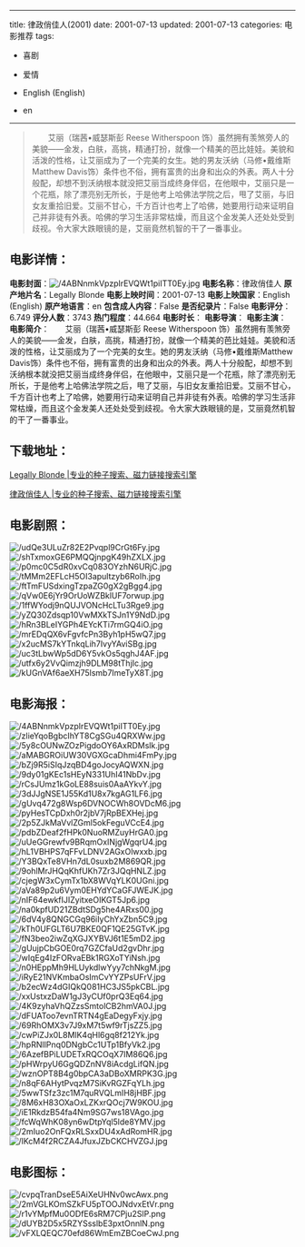 
---
title: 律政俏佳人(2001)
date: 2001-07-13
updated: 2001-07-13
categories: 电影推荐
tags:
- 喜剧
- 爱情

- English (English)
- en
---


> 　　艾丽（瑞茜•威瑟斯彭 Reese Witherspoon 饰）虽然拥有羡煞旁人的美貌——金发，白肤，高挑，精通打扮，就像一个精美的芭比娃娃。美貌和活泼的性格，让艾丽成为了一个完美的女生。她的男友沃纳（马修•戴维斯Matthew Davis饰）条件也不俗，拥有富贵的出身和出众的外表。两人十分般配，却想不到沃纳根本就没把艾丽当成终身伴侣，在他眼中，艾丽只是一个花瓶，除了漂亮别无所长，于是他考上哈佛法学院之后，甩了艾丽，与旧女友重拾旧爱。艾丽不甘心，千方百计也考上了哈佛，她要用行动来证明自己并非徒有外表。哈佛的学习生活非常枯燥，而且这个金发美人还处处受到歧视。令大家大跌眼镜的是，艾丽竟然机智的干了一番事业。

## **电影详情**：

**电影封面**：<img src="https://image.tmdb.org/t/p/w200/4ABNnmkVpzplrEVQWt1piITT0Ey.jpg" alt="/4ABNnmkVpzplrEVQWt1piITT0Ey.jpg" title="/4ABNnmkVpzplrEVQWt1piITT0Ey.jpg">
**电影名称**：律政俏佳人
**原产地片名**：Legally Blonde
**电影上映时间**：2001-07-13
**电影上映国家**：English (English)
**原产地语言**：en
**包含成人内容**：False
**是否纪录片**：False
**电影评分**：6.749
**评分人数**：3743
**热门程度**：44.664
**电影时长**：
**电影导演**：
**电影主演**：
**电影简介**：　　艾丽（瑞茜•威瑟斯彭 Reese Witherspoon 饰）虽然拥有羡煞旁人的美貌——金发，白肤，高挑，精通打扮，就像一个精美的芭比娃娃。美貌和活泼的性格，让艾丽成为了一个完美的女生。她的男友沃纳（马修•戴维斯Matthew Davis饰）条件也不俗，拥有富贵的出身和出众的外表。两人十分般配，却想不到沃纳根本就没把艾丽当成终身伴侣，在他眼中，艾丽只是一个花瓶，除了漂亮别无所长，于是他考上哈佛法学院之后，甩了艾丽，与旧女友重拾旧爱。艾丽不甘心，千方百计也考上了哈佛，她要用行动来证明自己并非徒有外表。哈佛的学习生活非常枯燥，而且这个金发美人还处处受到歧视。令大家大跌眼镜的是，艾丽竟然机智的干了一番事业。

## **下载地址**：
[Legally Blonde |专业的种子搜索、磁力链接搜索引擎](https://movie.amd794.com:2083/?search=Legally%20Blonde&ordering=&mode=match_phrase&page_size=10&page=1)

[律政俏佳人 |专业的种子搜索、磁力链接搜索引擎](https://movie.amd794.com:2083/?search=%E5%BE%8B%E6%94%BF%E4%BF%8F%E4%BD%B3%E4%BA%BA&ordering=&mode=match_phrase&page_size=10&page=1)
 

## **电影剧照**：
<img src="https://image.tmdb.org/t/p/original/udQe3ULuZr82E2Pvqpl9CrGt6Fy.jpg" alt="/udQe3ULuZr82E2Pvqpl9CrGt6Fy.jpg" title="/udQe3ULuZr82E2Pvqpl9CrGt6Fy.jpg"><img src="https://image.tmdb.org/t/p/original/shTxmoxGE6PMQQjnpgK49hZXLX.jpg" alt="/shTxmoxGE6PMQQjnpgK49hZXLX.jpg" title="/shTxmoxGE6PMQQjnpgK49hZXLX.jpg"><img src="https://image.tmdb.org/t/p/original/p0mc0C5dR0xvCq083OYzhN6URjC.jpg" alt="/p0mc0C5dR0xvCq083OYzhN6URjC.jpg" title="/p0mc0C5dR0xvCq083OYzhN6URjC.jpg"><img src="https://image.tmdb.org/t/p/original/tMMm2EFLcH5OI3apultzyb6RoIh.jpg" alt="/tMMm2EFLcH5OI3apultzyb6RoIh.jpg" title="/tMMm2EFLcH5OI3apultzyb6RoIh.jpg"><img src="https://image.tmdb.org/t/p/original/ftTmFUSdxingTzpaZG0gX2gBgg4.jpg" alt="/ftTmFUSdxingTzpaZG0gX2gBgg4.jpg" title="/ftTmFUSdxingTzpaZG0gX2gBgg4.jpg"><img src="https://image.tmdb.org/t/p/original/qVw0E6jYr9OrUoWZBklUF7orwup.jpg" alt="/qVw0E6jYr9OrUoWZBklUF7orwup.jpg" title="/qVw0E6jYr9OrUoWZBklUF7orwup.jpg"><img src="https://image.tmdb.org/t/p/original/1ffWYodj9nQUJVONcHcLTu3Rge9.jpg" alt="/1ffWYodj9nQUJVONcHcLTu3Rge9.jpg" title="/1ffWYodj9nQUJVONcHcLTu3Rge9.jpg"><img src="https://image.tmdb.org/t/p/original/yZQ30Zdsqp10VwMXkTSJn1Y9NdD.jpg" alt="/yZQ30Zdsqp10VwMXkTSJn1Y9NdD.jpg" title="/yZQ30Zdsqp10VwMXkTSJn1Y9NdD.jpg"><img src="https://image.tmdb.org/t/p/original/hRn3BLeIYGPh4EYcKTi7rmGQ4iO.jpg" alt="/hRn3BLeIYGPh4EYcKTi7rmGQ4iO.jpg" title="/hRn3BLeIYGPh4EYcKTi7rmGQ4iO.jpg"><img src="https://image.tmdb.org/t/p/original/mrEDqQX6vFgvfcPn3Byh1pH5wQ7.jpg" alt="/mrEDqQX6vFgvfcPn3Byh1pH5wQ7.jpg" title="/mrEDqQX6vFgvfcPn3Byh1pH5wQ7.jpg"><img src="https://image.tmdb.org/t/p/original/x2ucMS7kYTnkqLih7IvyYAviSBg.jpg" alt="/x2ucMS7kYTnkqLih7IvyYAviSBg.jpg" title="/x2ucMS7kYTnkqLih7IvyYAviSBg.jpg"><img src="https://image.tmdb.org/t/p/original/uc3tLbwWp5dD6Y5vkOs5qghJ4AF.jpg" alt="/uc3tLbwWp5dD6Y5vkOs5qghJ4AF.jpg" title="/uc3tLbwWp5dD6Y5vkOs5qghJ4AF.jpg"><img src="https://image.tmdb.org/t/p/original/utfx6y2VvQimzjh9DLM98tThjIc.jpg" alt="/utfx6y2VvQimzjh9DLM98tThjIc.jpg" title="/utfx6y2VvQimzjh9DLM98tThjIc.jpg"><img src="https://image.tmdb.org/t/p/original/kUGnVAf6aeXH75lsmb7ImeTyX8T.jpg" alt="/kUGnVAf6aeXH75lsmb7ImeTyX8T.jpg" title="/kUGnVAf6aeXH75lsmb7ImeTyX8T.jpg">

## **电影海报**：
<img src="https://image.tmdb.org/t/p/original/4ABNnmkVpzplrEVQWt1piITT0Ey.jpg" alt="/4ABNnmkVpzplrEVQWt1piITT0Ey.jpg" title="/4ABNnmkVpzplrEVQWt1piITT0Ey.jpg"><img src="https://image.tmdb.org/t/p/original/zlieYqoBgbcIhYT8CgSGu4QRXWw.jpg" alt="/zlieYqoBgbcIhYT8CgSGu4QRXWw.jpg" title="/zlieYqoBgbcIhYT8CgSGu4QRXWw.jpg"><img src="https://image.tmdb.org/t/p/original/5y8cOUNwZOzPigdoOY6AxRDMslk.jpg" alt="/5y8cOUNwZOzPigdoOY6AxRDMslk.jpg" title="/5y8cOUNwZOzPigdoOY6AxRDMslk.jpg"><img src="https://image.tmdb.org/t/p/original/aMABGROiUW30VGXGcaDhmi4FmPy.jpg" alt="/aMABGROiUW30VGXGcaDhmi4FmPy.jpg" title="/aMABGROiUW30VGXGcaDhmi4FmPy.jpg"><img src="https://image.tmdb.org/t/p/original/bZj9R5iSIqJzqBD4goJocyAQWXN.jpg" alt="/bZj9R5iSIqJzqBD4goJocyAQWXN.jpg" title="/bZj9R5iSIqJzqBD4goJocyAQWXN.jpg"><img src="https://image.tmdb.org/t/p/original/9dy01gKEc1sHEyN331UhI41NbDv.jpg" alt="/9dy01gKEc1sHEyN331UhI41NbDv.jpg" title="/9dy01gKEc1sHEyN331UhI41NbDv.jpg"><img src="https://image.tmdb.org/t/p/original/rCsJUmz1kGoLE88suis0AaAYkvY.jpg" alt="/rCsJUmz1kGoLE88suis0AaAYkvY.jpg" title="/rCsJUmz1kGoLE88suis0AaAYkvY.jpg"><img src="https://image.tmdb.org/t/p/original/3dJJgNSE1J55Kd1U8x7kgAG1LF6.jpg" alt="/3dJJgNSE1J55Kd1U8x7kgAG1LF6.jpg" title="/3dJJgNSE1J55Kd1U8x7kgAG1LF6.jpg"><img src="https://image.tmdb.org/t/p/original/gUvq472g8Wsp6DVNOCWh8OVDcM6.jpg" alt="/gUvq472g8Wsp6DVNOCWh8OVDcM6.jpg" title="/gUvq472g8Wsp6DVNOCWh8OVDcM6.jpg"><img src="https://image.tmdb.org/t/p/original/pyHesTCpDxh0r2jbV7jRpBEXHej.jpg" alt="/pyHesTCpDxh0r2jbV7jRpBEXHej.jpg" title="/pyHesTCpDxh0r2jbV7jRpBEXHej.jpg"><img src="https://image.tmdb.org/t/p/original/2p5ZJkMaVvlZGml5okFeguVCcE4.jpg" alt="/2p5ZJkMaVvlZGml5okFeguVCcE4.jpg" title="/2p5ZJkMaVvlZGml5okFeguVCcE4.jpg"><img src="https://image.tmdb.org/t/p/original/pdbZDeaf2fHPk0NuoRMZuyHrGA0.jpg" alt="/pdbZDeaf2fHPk0NuoRMZuyHrGA0.jpg" title="/pdbZDeaf2fHPk0NuoRMZuyHrGA0.jpg"><img src="https://image.tmdb.org/t/p/original/uUeGGrewfv9BRqmOxINjgWgqrU4.jpg" alt="/uUeGGrewfv9BRqmOxINjgWgqrU4.jpg" title="/uUeGGrewfv9BRqmOxINjgWgqrU4.jpg"><img src="https://image.tmdb.org/t/p/original/hL1VBHPS7qFFvLDNV2AGxOlwxxb.jpg" alt="/hL1VBHPS7qFFvLDNV2AGxOlwxxb.jpg" title="/hL1VBHPS7qFFvLDNV2AGxOlwxxb.jpg"><img src="https://image.tmdb.org/t/p/original/Y3BQxTe8VHn7dL0suxb2M869QR.jpg" alt="/Y3BQxTe8VHn7dL0suxb2M869QR.jpg" title="/Y3BQxTe8VHn7dL0suxb2M869QR.jpg"><img src="https://image.tmdb.org/t/p/original/9ohlMrJHQqKhfUKh7Zr3JQqHNLZ.jpg" alt="/9ohlMrJHQqKhfUKh7Zr3JQqHNLZ.jpg" title="/9ohlMrJHQqKhfUKh7Zr3JQqHNLZ.jpg"><img src="https://image.tmdb.org/t/p/original/cjegW3xCymTx1bX8WVqYLK0UGni.jpg" alt="/cjegW3xCymTx1bX8WVqYLK0UGni.jpg" title="/cjegW3xCymTx1bX8WVqYLK0UGni.jpg"><img src="https://image.tmdb.org/t/p/original/aVa89p2u6Vym0EHYdYCaGFJWEJK.jpg" alt="/aVa89p2u6Vym0EHYdYCaGFJWEJK.jpg" title="/aVa89p2u6Vym0EHYdYCaGFJWEJK.jpg"><img src="https://image.tmdb.org/t/p/original/nIF64ewkfIJIZyitxeOIKGT5Jp6.jpg" alt="/nIF64ewkfIJIZyitxeOIKGT5Jp6.jpg" title="/nIF64ewkfIJIZyitxeOIKGT5Jp6.jpg"><img src="https://image.tmdb.org/t/p/original/na0kpfUD21ZBdtSDg5he4ARxs00.jpg" alt="/na0kpfUD21ZBdtSDg5he4ARxs00.jpg" title="/na0kpfUD21ZBdtSDg5he4ARxs00.jpg"><img src="https://image.tmdb.org/t/p/original/6dV4y8QNGCGq96iIyChYxZbn5C9.jpg" alt="/6dV4y8QNGCGq96iIyChYxZbn5C9.jpg" title="/6dV4y8QNGCGq96iIyChYxZbn5C9.jpg"><img src="https://image.tmdb.org/t/p/original/kTh0UFGLT6U7BKE0QF1QE25GTvK.jpg" alt="/kTh0UFGLT6U7BKE0QF1QE25GTvK.jpg" title="/kTh0UFGLT6U7BKE0QF1QE25GTvK.jpg"><img src="https://image.tmdb.org/t/p/original/fN3beo2iwZqXGJXYBVJ6t1E5mD2.jpg" alt="/fN3beo2iwZqXGJXYBVJ6t1E5mD2.jpg" title="/fN3beo2iwZqXGJXYBVJ6t1E5mD2.jpg"><img src="https://image.tmdb.org/t/p/original/gUujpCbGOE0rq7GZCfaUd2gvDhr.jpg" alt="/gUujpCbGOE0rq7GZCfaUd2gvDhr.jpg" title="/gUujpCbGOE0rq7GZCfaUd2gvDhr.jpg"><img src="https://image.tmdb.org/t/p/original/wIqEg4IzFORvaEBk1RGXoTYiNsh.jpg" alt="/wIqEg4IzFORvaEBk1RGXoTYiNsh.jpg" title="/wIqEg4IzFORvaEBk1RGXoTYiNsh.jpg"><img src="https://image.tmdb.org/t/p/original/n0HEppMh9HLUykdlwYyy7chNkgM.jpg" alt="/n0HEppMh9HLUykdlwYyy7chNkgM.jpg" title="/n0HEppMh9HLUykdlwYyy7chNkgM.jpg"><img src="https://image.tmdb.org/t/p/original/iRyE21NVKmbaOsImCvYYZPsUFrV.jpg" alt="/iRyE21NVKmbaOsImCvYYZPsUFrV.jpg" title="/iRyE21NVKmbaOsImCvYYZPsUFrV.jpg"><img src="https://image.tmdb.org/t/p/original/b2ecWz4dGIQkQ081HC3JS5pkCBL.jpg" alt="/b2ecWz4dGIQkQ081HC3JS5pkCBL.jpg" title="/b2ecWz4dGIQkQ081HC3JS5pkCBL.jpg"><img src="https://image.tmdb.org/t/p/original/xxUstxzDaW1gJ3yCUf0prQ3Eq64.jpg" alt="/xxUstxzDaW1gJ3yCUf0prQ3Eq64.jpg" title="/xxUstxzDaW1gJ3yCUf0prQ3Eq64.jpg"><img src="https://image.tmdb.org/t/p/original/4K9zyhaVhQZzsSmtolCB2hmVA0J.jpg" alt="/4K9zyhaVhQZzsSmtolCB2hmVA0J.jpg" title="/4K9zyhaVhQZzsSmtolCB2hmVA0J.jpg"><img src="https://image.tmdb.org/t/p/original/dFUAToo7evnTRTN4gEaDegyFxjy.jpg" alt="/dFUAToo7evnTRTN4gEaDegyFxjy.jpg" title="/dFUAToo7evnTRTN4gEaDegyFxjy.jpg"><img src="https://image.tmdb.org/t/p/original/69RhOMX3v7J9xM7t5wf9rTjsZZ5.jpg" alt="/69RhOMX3v7J9xM7t5wf9rTjsZZ5.jpg" title="/69RhOMX3v7J9xM7t5wf9rTjsZZ5.jpg"><img src="https://image.tmdb.org/t/p/original/cwPiZJx0L8MlK4qHl6gq8f212Yk.jpg" alt="/cwPiZJx0L8MlK4qHl6gq8f212Yk.jpg" title="/cwPiZJx0L8MlK4qHl6gq8f212Yk.jpg"><img src="https://image.tmdb.org/t/p/original/hpRNlIPnq0DNgbCc1UTp1BfyVk2.jpg" alt="/hpRNlIPnq0DNgbCc1UTp1BfyVk2.jpg" title="/hpRNlIPnq0DNgbCc1UTp1BfyVk2.jpg"><img src="https://image.tmdb.org/t/p/original/6AzefBPiLUDETxRQCOqX7IM86Q6.jpg" alt="/6AzefBPiLUDETxRQCOqX7IM86Q6.jpg" title="/6AzefBPiLUDETxRQCOqX7IM86Q6.jpg"><img src="https://image.tmdb.org/t/p/original/pHWrpyU6GgQDZnNV8iAcdgLifQN.jpg" alt="/pHWrpyU6GgQDZnNV8iAcdgLifQN.jpg" title="/pHWrpyU6GgQDZnNV8iAcdgLifQN.jpg"><img src="https://image.tmdb.org/t/p/original/wznOPT8B4g0bpCA3aDBoXMRPK3G.jpg" alt="/wznOPT8B4g0bpCA3aDBoXMRPK3G.jpg" title="/wznOPT8B4g0bpCA3aDBoXMRPK3G.jpg"><img src="https://image.tmdb.org/t/p/original/n8qF6AHytPvqzM7SiKvRGZFqYLh.jpg" alt="/n8qF6AHytPvqzM7SiKvRGZFqYLh.jpg" title="/n8qF6AHytPvqzM7SiKvRGZFqYLh.jpg"><img src="https://image.tmdb.org/t/p/original/5wwTSfz3zc1M7quRVQLmIH8jHBF.jpg" alt="/5wwTSfz3zc1M7quRVQLmIH8jHBF.jpg" title="/5wwTSfz3zc1M7quRVQLmIH8jHBF.jpg"><img src="https://image.tmdb.org/t/p/original/8M6xH83OXaOxLZKxrQOcj7W9KOU.jpg" alt="/8M6xH83OXaOxLZKxrQOcj7W9KOU.jpg" title="/8M6xH83OXaOxLZKxrQOcj7W9KOU.jpg"><img src="https://image.tmdb.org/t/p/original/iE1RkdzB54fa4Nm9SG7ws18VAgo.jpg" alt="/iE1RkdzB54fa4Nm9SG7ws18VAgo.jpg" title="/iE1RkdzB54fa4Nm9SG7ws18VAgo.jpg"><img src="https://image.tmdb.org/t/p/original/fcWqWhK08yn6wDtpYql5lde8YMV.jpg" alt="/fcWqWhK08yn6wDtpYql5lde8YMV.jpg" title="/fcWqWhK08yn6wDtpYql5lde8YMV.jpg"><img src="https://image.tmdb.org/t/p/original/2mIuo2OnFQxRLSxxDU4xAdRomHR.jpg" alt="/2mIuo2OnFQxRLSxxDU4xAdRomHR.jpg" title="/2mIuo2OnFQxRLSxxDU4xAdRomHR.jpg"><img src="https://image.tmdb.org/t/p/original/lKcM4f2RCZA4JfuxJZbCKCHVZGJ.jpg" alt="/lKcM4f2RCZA4JfuxJZbCKCHVZGJ.jpg" title="/lKcM4f2RCZA4JfuxJZbCKCHVZGJ.jpg">

## **电影图标**：
<img src="https://image.tmdb.org/t/p/original/cvpqTranDseE5AiXeUHNv0wcAwx.png" alt="/cvpqTranDseE5AiXeUHNv0wcAwx.png" title="/cvpqTranDseE5AiXeUHNv0wcAwx.png"><img src="https://image.tmdb.org/t/p/original/2mVGLKOmSZkFU5pTOOJNdvxEtVr.png" alt="/2mVGLKOmSZkFU5pTOOJNdvxEtVr.png" title="/2mVGLKOmSZkFU5pTOOJNdvxEtVr.png"><img src="https://image.tmdb.org/t/p/original/r1vYMpfMu0ODfE6sRM7CPju2SlP.png" alt="/r1vYMpfMu0ODfE6sRM7CPju2SlP.png" title="/r1vYMpfMu0ODfE6sRM7CPju2SlP.png"><img src="https://image.tmdb.org/t/p/original/dUYB2D5x5RZYSsslbE3pxtOnnlN.png" alt="/dUYB2D5x5RZYSsslbE3pxtOnnlN.png" title="/dUYB2D5x5RZYSsslbE3pxtOnnlN.png"><img src="https://image.tmdb.org/t/p/original/vFXLQEQC70efd86WmEmZBCoeCwJ.png" alt="/vFXLQEQC70efd86WmEmZBCoeCwJ.png" title="/vFXLQEQC70efd86WmEmZBCoeCwJ.png">
